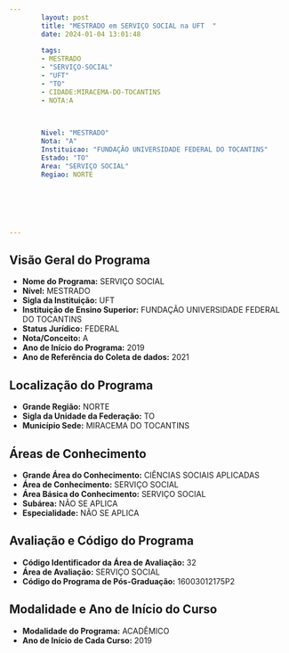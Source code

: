 ```yaml
---
        layout: post
        title: "MESTRADO em SERVIÇO SOCIAL na UFT  "
        date: 2024-01-04 13:01:48
     
        tags:
        - MESTRADO
        - "SERVIÇO-SOCIAL"
        - "UFT"
        - "TO"
        - CIDADE:MIRACEMA-DO-TOCANTINS
        - NOTA:A
        
       

        Nivel: "MESTRADO"
        Nota: "A"
        Instituicao: "FUNDAÇÃO UNIVERSIDADE FEDERAL DO TOCANTINS"
        Estado: "TO"
        Area: "SERVIÇO SOCIAL"
        Regiao: NORTE
        
        
        
        
        
        
---
```

## Visão Geral do Programa
- **Nome do Programa:** SERVIÇO SOCIAL
- **Nível:** MESTRADO
- **Sigla da Instituição:** UFT
- **Instituição de Ensino Superior:** FUNDAÇÃO UNIVERSIDADE FEDERAL DO TOCANTINS
- **Status Jurídico:** FEDERAL
- **Nota/Conceito:** A
- **Ano de Início do Programa:** 2019
- **Ano de Referência do Coleta de dados:** 2021

## Localização do Programa
- **Grande Região:** NORTE
- **Sigla da Unidade da Federação:** TO
- **Município Sede:** MIRACEMA DO TOCANTINS

## Áreas de Conhecimento
- **Grande Área do Conhecimento:** CIÊNCIAS SOCIAIS APLICADAS
- **Área de Conhecimento:** SERVIÇO SOCIAL
- **Área Básica do Conhecimento:** SERVIÇO SOCIAL
- **Subárea:** NÃO SE APLICA
- **Especialidade:** NÃO SE APLICA

## Avaliação e Código do Programa
- **Código Identificador da Área de Avaliação:** 32
- **Área de Avaliação:** SERVIÇO SOCIAL
- **Código do Programa de Pós-Graduação:** 16003012175P2


## Modalidade e Ano de Início do Curso
- **Modalidade do Programa:** ACADÊMICO
- **Ano de Início de Cada Curso:** 2019
